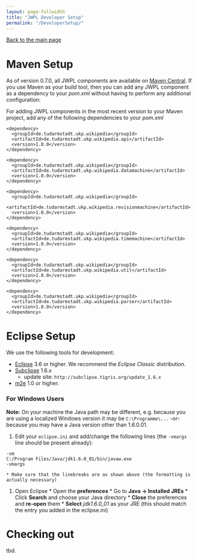 ```yaml
---
layout: page-fullwidth
title: "JWPL Developer Setup"
permalink: "/DeveloperSetup/"
---
```


[Back to the main page](/documentation/)

# Maven Setup

As of version 0.7.0, all JWPL components are available on [Maven Central](http://search.maven.org/#search|ga|1|tudarmstadt.ukp.wikipedia). If you use Maven as your build tool, then you can add any JWPL component as a dependency to your _pom.xml_ without having to perform any additional configuration:

For adding JWPL components in the most recent version to your Maven project, add any of the following dependencies to your _pom.xml_

```
<dependency>
  <groupId>de.tudarmstadt.ukp.wikipedia</groupId>
  <artifactId>de.tudarmstadt.ukp.wikipedia.api</artifactId>
  <version>1.0.0</version>
</dependency>
```
```
<dependency>
  <groupId>de.tudarmstadt.ukp.wikipedia</groupId>
  <artifactId>de.tudarmstadt.ukp.wikipedia.datamachine</artifactId>
  <version>1.0.0</version>
</dependency>
```
```
<dependency>
  <groupId>de.tudarmstadt.ukp.wikipedia</groupId>
  <artifactId>de.tudarmstadt.ukp.wikipedia.revisionmachine</artifactId>
  <version>1.0.0</version>
</dependency>
```
```
<dependency>
  <groupId>de.tudarmstadt.ukp.wikipedia</groupId>
  <artifactId>de.tudarmstadt.ukp.wikipedia.timemachine</artifactId>
  <version>1.0.0</version>
</dependency>
```
```
<dependency>
  <groupId>de.tudarmstadt.ukp.wikipedia</groupId>
  <artifactId>de.tudarmstadt.ukp.wikipedia.util</artifactId>
  <version>1.0.0</version>
</dependency>
```
```
<dependency>
  <groupId>de.tudarmstadt.ukp.wikipedia</groupId>
  <artifactId>de.tudarmstadt.ukp.wikipedia.parser</artifactId>
  <version>1.0.0</version>
</dependency>
```

# Eclipse Setup

We use the following tools for development:

  * [Eclipse](http://eclipse.org/) 3.6 or higher. We recommend the _Eclipse Classic_ distribution.
  * [Subclipse](http://subclipse.tigris.org/) 1.6.x
    * update site: `http://subclipse.tigris.org/update_1.6.x`
  * [m2e](http://eclipse.org/m2e/) 1.0 or higher.

### For Windows Users

**Note:** On your machine the Java path may be different, e.g. because you are using a localized Windows version it may be `C:\Programme\...` -or- because you may have a Java version other than 1.6.0.01.

  1. Edit your `eclipse.ini` and add/change the following lines (the `-vmargs` line should be present already):
```
-vm
C:/Program Files/Java/jdk1.6.0_01/bin/javaw.exe
-vmargs
```
    * Make sure that the linebreaks are as shown above (the formatting is actually necessary)
  1. Open Eclipse
    * Open the **preferences**
    * Go to **Java -> Installed JREs**
    * Click **Search** and choose your Java directory
    * **Close** the preferences and **re-open** them
    * **Select** _jdk1.6.0\_01_ as your JRE (this should match the entry you added in the eclipse.ini)

# Checking out

tbd.

<!--
  * Open the **SVN Repositories** perspective in Eclipse (Menu -> Window -> Show View -> Other... -> SVN -> SVN Repositories)
  * **Add** a SVN repository with the URL `http://jwpl.googlecode.com/svn`
  * **Expand** the new repository node in the SVN Repositories view
  * Right-click on **trunk** and select **Check out as Maven project**
    * **Note:** if you do not see this menu item, make sure you have installed the _Maven SCM handler for Subclipse_.
  * (optional) Eclipse will create a large number of projects now. We recommend to group these projects into a _working set_:
    * Select **Next**
    * Check **Add project(s) to working set**
    * Click **More...**
    * Click **New...**
    * Double-click **Java**
    * Enter the working set name `JWPL`
    * Click **Finish**
    * Click **OK**
    * Select the working set `JWPL` from the working set drop-down box
    * **Note:** when you are completely through with these and the following steps, remember to go to the Package Explorer view. There is a small triangular icon in its top right corner. Click on that and select Top Level Elements -> Working Sets.
  * Click **Finish**. -->